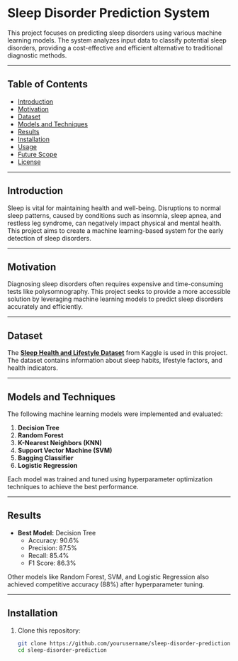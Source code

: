 # Sleep Disorder Prediction System

This project focuses on predicting sleep disorders using various machine learning models. The system analyzes input data to classify potential sleep disorders, providing a cost-effective and efficient alternative to traditional diagnostic methods.

---

## Table of Contents
- [Introduction](#introduction)
- [Motivation](#motivation)
- [Dataset](#dataset)
- [Models and Techniques](#models-and-techniques)
- [Results](#results)
- [Installation](#installation)
- [Usage](#usage)
- [Future Scope](#future-scope)
- [License](#license)

---

## Introduction
Sleep is vital for maintaining health and well-being. Disruptions to normal sleep patterns, caused by conditions such as insomnia, sleep apnea, and restless leg syndrome, can negatively impact physical and mental health. This project aims to create a machine learning-based system for the early detection of sleep disorders.

---

## Motivation
Diagnosing sleep disorders often requires expensive and time-consuming tests like polysomnography. This project seeks to provide a more accessible solution by leveraging machine learning models to predict sleep disorders accurately and efficiently.

---

## Dataset
The **[Sleep Health and Lifestyle Dataset](https://www.kaggle.com/datasets)** from Kaggle is used in this project. The dataset contains information about sleep habits, lifestyle factors, and health indicators.

---

## Models and Techniques
The following machine learning models were implemented and evaluated:
1. **Decision Tree**
2. **Random Forest**
3. **K-Nearest Neighbors (KNN)**
4. **Support Vector Machine (SVM)**
5. **Bagging Classifier**
6. **Logistic Regression**

Each model was trained and tuned using hyperparameter optimization techniques to achieve the best performance.

---

## Results
- **Best Model:** Decision Tree
  - Accuracy: 90.6%
  - Precision: 87.5%
  - Recall: 85.4%
  - F1 Score: 86.3%
  
Other models like Random Forest, SVM, and Logistic Regression also achieved competitive accuracy (88%) after hyperparameter tuning.

---

## Installation
1. Clone this repository:
   ```bash
   git clone https://github.com/yourusername/sleep-disorder-prediction.git
   cd sleep-disorder-prediction
